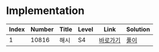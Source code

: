 # Implementation

| Index | Number | Title | Level | Link                                              | Solution                                                                                 |
| ----- | ------ | ----- | ----- | ------------------------------------------------- | ---------------------------------------------------------------------------------------- |
| 1     | 10816  | 해시  | S4    | [바로가기](https://www.acmicpc.net/problem/10816) | [풀이](https://github.com/constdreamcoder/backjoon-for-swift/blob/main/Hash/10816.swift) |
